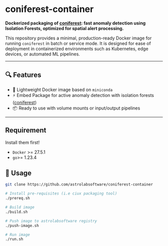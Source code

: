 # coniferest-container

**Dockerized packaging of [coniferest](https://github.com/snad-space/coniferest): fast anomaly detection using Isolation Forests, optimized for spatial alert processing.**

This repository provides a minimal, production-ready Docker image for running `coniferest` in batch or service mode. It is designed for ease of deployment in containerized environments such as Kubernetes, edge devices, or automated ML pipelines.

---

## 🔍 Features

- 🐳 Lightweight Docker image based on `miniconda`
- ⚡ Embed Package for active anomaly detection with isolation forests ([coniferest](https://github.com/snad-space/coniferest))
- 📦 Ready to use with volume mounts or input/output pipelines

---

## Requirement

Install them first!

- `Docker` >= 27.5.1
- `go`>= 1.23.4

## 🚀 Usage

```bash
git clone https://github.com/astrolabsoftware/coniferest-container

# Install pre-requisites (i.e ciux packaging tool)
./prereq.sh

# Build image
./build.sh

# Push image to astrolabsoftware registry
./push-image.sh

# Run image
./run.sh
```
